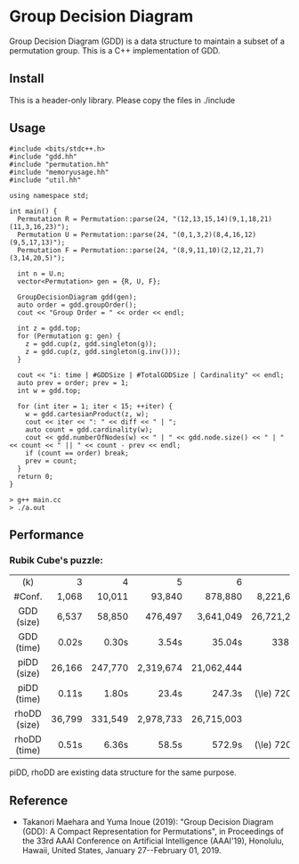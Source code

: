 # Group Decision Diagram

Group Decision Diagram (GDD) is a data structure to maintain a subset of a permutation group.
This is a C++ implementation of GDD.

## Install

This is a header-only library. Please copy the files in ./include

## Usage

````
#include <bits/stdc++.h>
#include "gdd.hh"
#include "permutation.hh"
#include "memoryusage.hh"
#include "util.hh"

using namespace std;

int main() {
  Permutation R = Permutation::parse(24, "(12,13,15,14)(9,1,18,21)(11,3,16,23)");
  Permutation U = Permutation::parse(24, "(0,1,3,2)(8,4,16,12)(9,5,17,13)");
  Permutation F = Permutation::parse(24, "(8,9,11,10)(2,12,21,7)(3,14,20,5)");

  int n = U.n;
  vector<Permutation> gen = {R, U, F};
  
  GroupDecisionDiagram gdd(gen);
  auto order = gdd.groupOrder();
  cout << "Group Order = " << order << endl;

  int z = gdd.top;
  for (Permutation g: gen) {
    z = gdd.cup(z, gdd.singleton(g));
    z = gdd.cup(z, gdd.singleton(g.inv()));
  }

  cout << "i: time | #GDDSize | #TotalGDDSize | Cardinality" << endl;
  auto prev = order; prev = 1;
  int w = gdd.top;

  for (int iter = 1; iter < 15; ++iter) {
    w = gdd.cartesianProduct(z, w);
    cout << iter << ": " << diff << " | ";
    auto count = gdd.cardinality(w);
    cout << gdd.numberOfNodes(w) << " | " << gdd.node.size() << " | " << count << " || " << count - prev << endl;
    if (count == order) break;
    prev = count;
  }
  return 0;
}
````

````
> g++ main.cc
> ./a.out
````

## Performance

### Rubik Cube's puzzle:

|         |        |         |           |            |               |
| :-----: | -----: | ------: | --------: | ---------: | ------------: |
|  \(k\)  |      3 |       4 |         5 |          6 |             7 |
| \#Conf. |  1,068 |  10,011 |    93,840 |    878,880 |     8,221,632 |
| GDD (size) |  6,537 |  58,850 |   476,497 |  3,641,049 |    26,721,270 |
| GDD (time) |  0.02s |   0.30s |     3.54s |     35.04s |        338.2s |
| piDD (size) | 26,166 | 247,770 | 2,319,674 | 21,062,444 |             — |
| piDD (time) |  0.11s |   1.80s |     23.4s |     247.3s | \(\le\) 7200s |
| rhoDD (size)  | 36,799 | 331,549 | 2,978,733 | 26,715,003 |             — |
| rhoDD (time) |  0.51s |   6.36s |     58.5s |     572.9s | \(\le\) 7200s |

piDD, rhoDD are existing data structure for the same purpose.

## Reference 

- Takanori Maehara and Yuma Inoue (2019): "Group Decision Diagram (GDD): A Compact Representation for Permutations", in Proceedings of the 33rd AAAI Conference on Artificial Intelligence (AAAI'19), Honolulu, Hawaii, United States, January 27--February 01, 2019.
